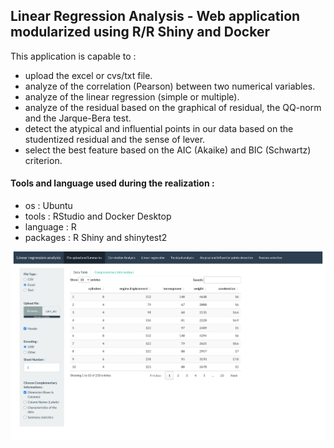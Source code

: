 ## Linear Regression Analysis - Web application modularized using R/R Shiny and Docker

This application is capable to :

-   upload the excel or cvs/txt file.
-   analyze of the correlation (Pearson) between two numerical variables.
-   analyze of the linear regression (simple or multiple).
-   analyze of the residual based on the graphical of residual, the QQ-norm and the Jarque-Bera test.
-   detect the atypical and influential points in our data based on the studentized residual and the sense of lever.
-   select the best feature based on the AIC (Akaike) and BIC (Schwartz) criterion.

#### Tools and language used during the realization :

-   os : Ubuntu
-   tools : RStudio and Docker Desktop
-   language : R
-   packages : R Shiny and shinytest2

 ![app look](tests/testthat/_snaps/linux-4.4/shinytest2/my-app-001_.png)
